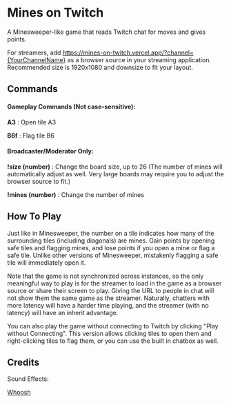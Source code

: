 # Mines on Twitch

A Minesweeper-like game that reads Twitch chat for moves and gives points.

For streamers, add <span>https://mines-on-twitch.vercel.app/?channel={YourChannelName}</span> as a browser source in your streaming application. Recommended size is 1920x1080 and downsize to fit your layout.

## Commands

#### Gameplay Commands (Not case-sensitive):

**A3** : Open tile A3

**B6f** : Flag tile B6

#### Broadcaster/Moderator Only:

**!size (number)** : Change the board size, up to 26 (The number of mines will automatically adjust as well. Very large boards may require you to adjust the browser source to fit.)

**!mines (number)** : Change the number of mines

## How To Play

Just like in Minesweeper, the number on a tile indicates how many of the surrounding tiles (including diagonals) are mines. Gain points by opening safe tiles and flagging mines, and lose points if you open a mine or flag a safe tile. Unlike other versions of Minesweeper, mistakenly flagging a safe tile will immediately open it.

Note that the game is not synchronized across instances, so the only meaningful way to play is for the streamer to load in the game as a browser source or share their screen to play. Giving the URL to people in chat will not show them the same game as the streamer. Naturally, chatters with more latency will have a harder time playing, and the streamer (with no latency) will have an inherit advantage.

You can also play the game without connecting to Twitch by clicking "Play without Connecting". This version allows clicking tiles to open them and right-clicking tiles to flag them, or you can use the built in chatbox as well.

## Credits

Sound Effects:

[Whoosh](https://freesound.org/people/DJT4NN3R/sounds/449992/)
